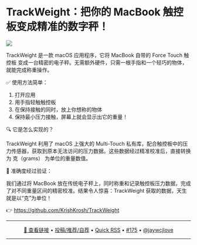 TrackWeight：把你的 MacBook 触控板变成精准的数字秤！
===

![](https://github.com/user-attachments/assets/2ce5e2d6-15f8-4979-89be-71d877002863)

TrackWeight 是一款 macOS 应用程序，它将 MacBook 自带的 Force Touch 触控板 变成一台精密的电子秤。无需额外硬件，只需一根手指和一个轻巧的物体，就能完成称重操作。

✅ 使用方法简单：

1. 打开应用
2. 用手指轻触触控板
3. 在保持接触的同时，放上你想称的物体
4. 保持最小压力接触，屏幕上就会显示出它的重量！

🔍 它是怎么实现的？

TrackWeight 利用了 macOS 上强大的 Multi-Touch 私有库，配合触控板中的压力传感器，获取到原本无法访问的压力数据。这些数据经过精准校准后，直接转换为 克（grams） 为单位的重量数值。

🧪 准确度经过验证：

我们通过将 MacBook 放在传统电子秤上，同时称重和记录触控板压力数据，完成了对不同重量区间的精密校准。结果令人惊喜：TrackWeight 获取的数据，天生就是以“克”为单位！

👉 https://github.com/KrishKrosh/TrackWeight

---

<p align="center">
<a href="https://github.com/KrishKrosh/TrackWeight" target="_blank">🔗 查看链接</a> • 
<a href="https://github.com/jaywcjlove/quick-rss/issues/new/choose" target="_blank">投稿/推荐/自荐</a> • 
<a href="https://wangchujiang.com/quick-rss/feeds/index.html" target="_blank">Quick RSS</a> • 
<a href="https://github.com/jaywcjlove/quick-rss/issues/175" target="_blank">#175</a> • 
<a href="https://github.com/jaywcjlove" target="_blank">@jaywcjlove</a>
</p>

---
    